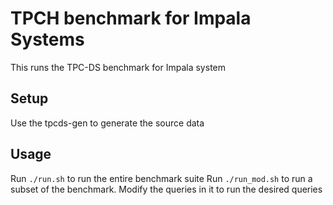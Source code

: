 # TPCH benchmark for Impala Systems

This runs the TPC-DS benchmark for Impala system

## Setup
Use the tpcds-gen to generate the source data

## Usage
Run `./run.sh` to run the entire benchmark suite
Run `./run_mod.sh` to run a subset of the benchmark. Modify the queries in it to run the desired queries